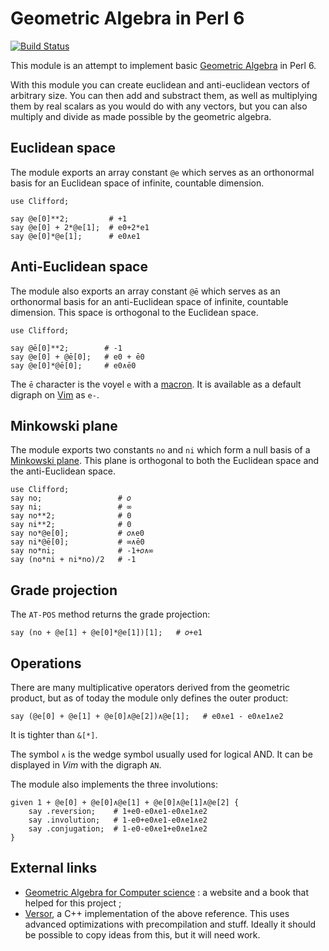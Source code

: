 Geometric Algebra in Perl 6
===========================

[![Build Status](https://travis-ci.org/grondilu/clifford.svg)](https://travis-ci.org/grondilu/clifford)

This module is an attempt to implement basic [Geometric
Algebra](http://en.wikipedia.org/wiki/Geometric_Algebra) in Perl 6.

With this module you can create euclidean and anti-euclidean vectors of
arbitrary size.  You can then add and substract them, as well as multiplying
them by real scalars as you would do with any vectors, but you can also
multiply and divide as made possible by the geometric algebra.

Euclidean space
---------------

The module exports an array constant `@e` which serves as an orthonormal basis
for an Euclidean space of infinite, countable dimension.

    use Clifford;

    say @e[0]**2;         # +1
    say @e[0] + 2*@e[1];  # e0+2*e1
    say @e[0]*@e[1];      # e0∧e1

Anti-Euclidean space
--------------------

The module also exports an array constant `@ē` which serves as an orthonormal
basis for an anti-Euclidean space of infinite, countable dimension.  This
space is orthogonal to the Euclidean space.

    use Clifford;

    say @ē[0]**2;        # -1
    say @e[0] + @ē[0];   # e0 + ē0
    say @e[0]*@ē[0];     # e0∧ē0

The `ē` character is the voyel `e` with a [macron](https://en.wikipedia.org/wiki/Macron).
It is available as a default digraph on [Vim](http://www.vim.org) as `e-`.

Minkowski plane
---------------

The module exports two constants `no` and `ni` which form a null basis of a
[Minkowski plane](https://en.wikipedia.org/wiki/Minkowski_plane).  This plane
is orthogonal to both the Euclidean space and the anti-Euclidean space.

    use Clifford;
    say no;                 # 𝑜
    say ni;                 # ∞
    say no**2;              # 0
    say ni**2;              # 0
    say no*@e[0];           # 𝑜∧e0
    say ni*@ē[0];           # ∞∧ē0
    say no*ni;              # -1+𝑜∧∞
    say (no*ni + ni*no)/2   # -1

Grade projection
----------------

The `AT-POS` method returns the grade projection:

    say (no + @e[1] + @e[0]*@e[1])[1];   # 𝑜+e1

Operations
----------

There are many multiplicative operators derived from the geometric product, but
as of today the module only defines the outer product:

    say (@e[0] + @e[1] + @e[0]∧@e[2])∧@e[1];   # e0∧e1 - e0∧e1∧e2

It is tighter than `&[*]`.

The symbol `∧` is the wedge symbol usually used for logical AND.
It can be displayed in *Vim* with the digraph `AN`.

The module also implements the three involutions:

    given 1 + @e[0] + @e[0]∧@e[1] + @e[0]∧@e[1]∧@e[2] {
        say .reversion;    # 1+e0-e0∧e1-e0∧e1∧e2
        say .involution;   # 1-e0+e0∧e1-e0∧e1∧e2
        say .conjugation;  # 1-e0-e0∧e1+e0∧e1∧e2
    }

External links
--------

* [Geometric Algebra for Computer science](http://www.geometricalgebra.net) : a
  website and a book that helped for this project ;
* [Versor](https://github.com/wolftype/versor), a C++ implementation of the
  above reference.  This uses advanced optimizations with precompilation and
stuff.  Ideally it should be possible to copy ideas from this, but it will need
work.
